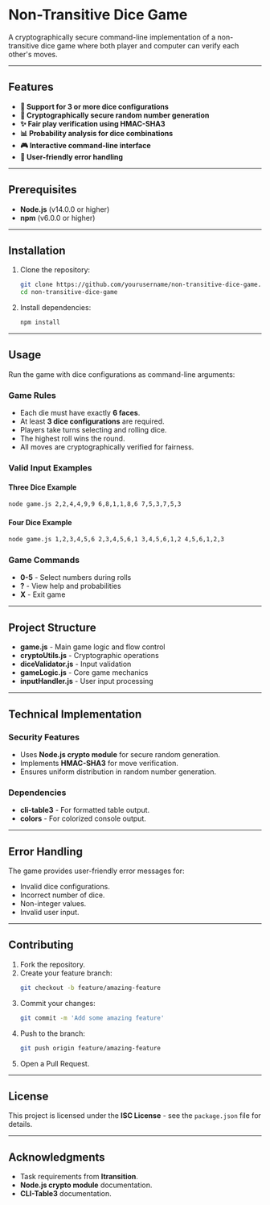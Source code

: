 # Non-Transitive Dice Game

A cryptographically secure command-line implementation of a non-transitive dice game where both player and computer can verify each other's moves.

---

## Features

- **🎲 Support for 3 or more dice configurations**
- **🔐 Cryptographically secure random number generation**
- **✨ Fair play verification using HMAC-SHA3**
- **📊 Probability analysis for dice combinations**
- **🎮 Interactive command-line interface**
- **🎯 User-friendly error handling**

---

## Prerequisites

- **Node.js** (v14.0.0 or higher)
- **npm** (v6.0.0 or higher)

---

## Installation

1. Clone the repository:
   ```bash
   git clone https://github.com/yourusername/non-transitive-dice-game.git
   cd non-transitive-dice-game
   ```
2. Install dependencies:
   ```bash
   npm install
   ```

---

## Usage

Run the game with dice configurations as command-line arguments:

### Game Rules

- Each die must have exactly **6 faces**.
- At least **3 dice configurations** are required.
- Players take turns selecting and rolling dice.
- The highest roll wins the round.
- All moves are cryptographically verified for fairness.

### Valid Input Examples

#### Three Dice Example

```bash
node game.js 2,2,4,4,9,9 6,8,1,1,8,6 7,5,3,7,5,3
```

#### Four Dice Example

```bash
node game.js 1,2,3,4,5,6 2,3,4,5,6,1 3,4,5,6,1,2 4,5,6,1,2,3
```

### Game Commands

- **0-5** - Select numbers during rolls
- **?** - View help and probabilities
- **X** - Exit game

---

## Project Structure

- **game.js** - Main game logic and flow control
- **cryptoUtils.js** - Cryptographic operations
- **diceValidator.js** - Input validation
- **gameLogic.js** - Core game mechanics
- **inputHandler.js** - User input processing

---

## Technical Implementation

### Security Features

- Uses **Node.js crypto module** for secure random generation.
- Implements **HMAC-SHA3** for move verification.
- Ensures uniform distribution in random number generation.

### Dependencies

- **cli-table3** - For formatted table output.
- **colors** - For colorized console output.

---

## Error Handling

The game provides user-friendly error messages for:

- Invalid dice configurations.
- Incorrect number of dice.
- Non-integer values.
- Invalid user input.

---

## Contributing

1. Fork the repository.
2. Create your feature branch:
   ```bash
   git checkout -b feature/amazing-feature
   ```
3. Commit your changes:
   ```bash
   git commit -m 'Add some amazing feature'
   ```
4. Push to the branch:
   ```bash
   git push origin feature/amazing-feature
   ```
5. Open a Pull Request.

---

## License

This project is licensed under the **ISC License** - see the `package.json` file for details.

---

## Acknowledgments

- Task requirements from **Itransition**.
- **Node.js crypto module** documentation.
- **CLI-Table3** documentation.
